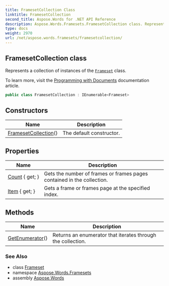 ```yaml
---
title: FramesetCollection Class
linktitle: FramesetCollection
second_title: Aspose.Words for .NET API Reference
description: Aspose.Words.Framesets.FramesetCollection class. Represents a collection of instances of the Frameset class in C#.
type: docs
weight: 2970
url: /net/aspose.words.framesets/framesetcollection/
---
```

## FramesetCollection class

Represents a collection of instances of the [`Frameset`](../frameset/) class.

To learn more, visit the [Programming with Documents](https://docs.aspose.com/words/net/programming-with-documents/) documentation article.

```csharp
public class FramesetCollection : IEnumerable<Frameset>
```

## Constructors

| Name | Description |
| --- | --- |
| [FramesetCollection](framesetcollection/)() | The default constructor. |

## Properties

| Name | Description |
| --- | --- |
| [Count](../../aspose.words.framesets/framesetcollection/count/) { get; } | Gets the number of frames or frames pages contained in the collection. |
| [Item](../../aspose.words.framesets/framesetcollection/item/) { get; } | Gets a frame or frames page at the specified index. |

## Methods

| Name | Description |
| --- | --- |
| [GetEnumerator](../../aspose.words.framesets/framesetcollection/getenumerator/)() | Returns an enumerator that iterates through the collection. |

### See Also

* class [Frameset](../frameset/)
* namespace [Aspose.Words.Framesets](../../aspose.words.framesets/)
* assembly [Aspose.Words](../../)
